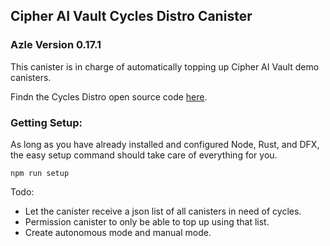 ## Cipher AI Vault Cycles Distro Canister
### Azle Version 0.17.1

This canister is in charge of automatically topping up Cipher AI Vault demo canisters.

Findn the Cycles Distro open source code [here](https://github.com/supaIC/cycles-distro).

### Getting Setup:

As long as you have already installed and configured Node, Rust, and DFX, the easy setup command should take care of everything for you.

```
npm run setup
```

Todo:

- Let the canister receive a json list of all canisters in need of cycles.
- Permission canister to only be able to top up using that list.
- Create autonomous mode and manual mode.